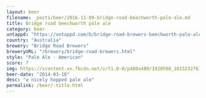 ```yaml
---
layout: beer
filename: _posts/beer/2016-11-09-bridge-road-beechworth-pale-ale.md
title: Bridge road beechworth pale ale
category: beer
untappd: "https://untappd.com/b/bridge-road-brewers-beechworth-pale-ale/13726"
country: "Australia"
brewery: "Bridge Road Brewers"
breweryURL: "/brewery/bridge-road-brewers.html"
style: "Pale Ale - American"
score: 7
img: https://scontent.xx.fbcdn.net/v/t1.0-0/p480x480/1920508_10152327616563745_674556830_n.jpg?oh=31c89e8ae42dae85ae864e42808e2443&oe=59A0DDC8
beer-date: "2014-03-18"
desc: "a nicely hopped pale ale"
permalink: /beer/:title.html
---
```

